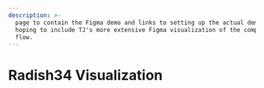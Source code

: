 ```yaml
---
description: >-
  page to contain the Figma demo and links to setting up the actual demo.  note:
  hoping to include TJ's more extensive Figma visualization of the complete
  flow.
---
```


# Radish34 Visualization

